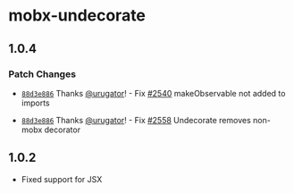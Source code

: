 # mobx-undecorate

## 1.0.4

### Patch Changes

-   [`88d3e886`](https://github.com/mobxjs/mobx/commit/88d3e88656ad0add08039ede42041102b895a95e) Thanks [@urugator](https://github.com/urugator)! - Fix [#2540](https://github.com/mobxjs/mobx/issues/2540) makeObservable not added to imports

*   [`88d3e886`](https://github.com/mobxjs/mobx/commit/88d3e88656ad0add08039ede42041102b895a95e) Thanks [@urugator](https://github.com/urugator)! - Fix [#2558](https://github.com/mobxjs/mobx/issues/2558) Undecorate removes non-mobx decorator

## 1.0.2

-   Fixed support for JSX
